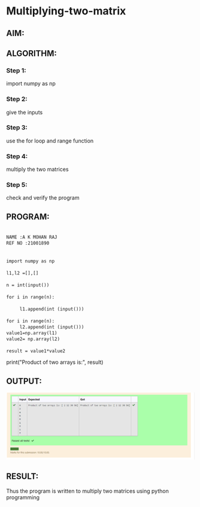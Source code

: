 # Multiplying-two-matrix

## AIM:

## ALGORITHM:

### Step 1:
import numpy as np
### Step 2:
give the inputs
### Step 3:
use the for loop and range function
### Step 4:
multiply the two matrices
### Step 5:
check and verify the program
## PROGRAM: 
```

NAME :A K MOHAN RAJ
REF NO :21001890


import numpy as np

l1,l2 =[],[]

n = int(input())

for i in range(n):

     l1.append(int (input()))

for i in range(n):
     l2.append(int (input()))
value1=np.array(l1)
value2= np.array(l2)

result = value1*value2
```

print("Product of two arrays is:", result)
## OUTPUT:
![git log](moahn.png)
## RESULT:

Thus the program is written to multiply two matrices using python programming